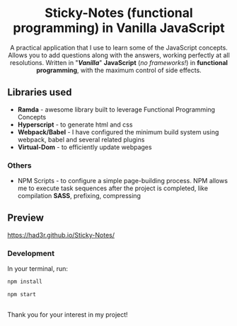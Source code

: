 <div align="center">

# Sticky-Notes (functional programming) in Vanilla JavaScript

A practical application that I use to learn some of the JavaScript concepts. Allows you to add questions along with the answers, 
working perfectly at all resolutions. Written in "***Vanilla***" **JavaScript** (_no frameworks!_) in **functional programming**,
with the maximum control of side effects.

</div>

## Libraries used

* **Ramda** - awesome library built to leverage Functional Programming Concepts
* **Hyperscript** - to generate html and css
* **Webpack/Babel** - I have configured the minimum build system using webpack, babel and several related plugins
* **Virtual-Dom** - to efficiently update webpages

### Others

* NPM Scripts - to configure a simple page-building process. NPM allows me to execute task sequences after the project is completed, 
like compilation **SASS**, prefixing, compressing

## Preview

https://had3r.github.io/Sticky-Notes/

### Development

In your terminal, run:

```sh
npm install
```

```sh
npm start
```

## 
Thank you for your interest in my project!

